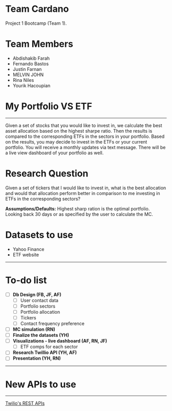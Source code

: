 # Team Cardano

Project 1 Bootcamp (Team 1). 

# Team Members

- Abdishakib Farah
- Fernando Bastos
- Justin Farnan
- MELVIN JOHN
- Rina Niles
- Yourik Hacoupian

# My Portfolio VS ETF

---

Given a set of stocks that you would like to invest in, we calculate the best asset allocation based on the highest sharpe ratio. Then the results is compared to the corresponding ETFs in the sectors in your portfolio. Based on the results, you may decide to invest in the ETFs or your current portfolio. You will receive a monthly updates via text message. There will be a live view dashboard of your portfolio as well.  

# Research Question

Given a set of tickers that I would like to invest in, what is the best allocation and would that allocation perform better in comparison to me investing in ETFs in the corresponding sectors?

**Assumptions/Defaults:** Highest sharp ration is the optimal portfolio. Looking back 30 days or as specified by the user to calculate the MC. 

# Datasets to use

- Yahoo Finance 
- ETF website 

---

# To-do list

- [ ]  **Db Design (FB, JF, AF)**
	- [ ]  User contact data
	- [ ]  Portfolio sectors
	- [ ]  Portfolio allocation
	- [ ]  Tickers
	- [ ]  Contact frequency preference
- [ ]  **MC simulation (RN)**
- [ ]  **Finalize the datasets (YH)**
- [ ]  **Visualizations - live dashboard  (AF, RN, JF)**
	- [ ]  ETF comps for each sector
- [ ]  **Research Twillio API (YH, AF)**
- [ ]  **Presentation (YH, RN)**

---

# New APIs to use

---

[Twilio's REST APIs](https://www.twilio.com/docs/usage/api)
